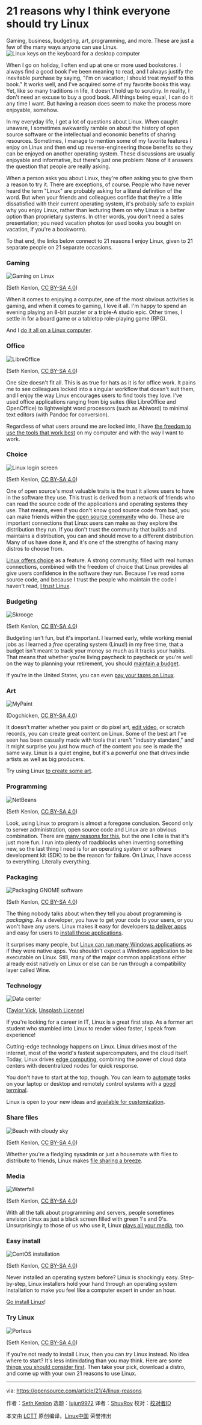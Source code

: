 [#]: subject: (21 reasons why I think everyone should try Linux)
[#]: via: (https://opensource.com/article/21/4/linux-reasons)
[#]: author: (Seth Kenlon https://opensource.com/users/seth)
[#]: collector: (lujun9972)
[#]: translator: (ShuyRoy )
[#]: reviewer: ( )
[#]: publisher: ( )
[#]: url: ( )

21 reasons why I think everyone should try Linux
======
Gaming, business, budgeting, art, programming, and more. These are just
a few of the many ways anyone can use Linux.
![Linux keys on the keyboard for a desktop computer][1]

When I go on holiday, I often end up at one or more used bookstores. I always find a good book I've been meaning to read, and I always justify the inevitable purchase by saying, "I'm on vacation; I should treat myself to this book." It works well, and I've acquired some of my favorite books this way. Yet, like so many traditions in life, it doesn't hold up to scrutiny. In reality, I don't need an excuse to buy a good book. All things being equal, I can do it any time I want. But having a reason does seem to make the process more enjoyable, somehow.

In my everyday life, I get a lot of questions about Linux. When caught unaware, I sometimes awkwardly ramble on about the history of open source software or the intellectual and economic benefits of sharing resources. Sometimes, I manage to mention some of my favorite features I enjoy on Linux and then end up reverse-engineering those benefits so they can be enjoyed on another operating system. These discussions are usually enjoyable and informative, but there's just one problem: None of it answers the question that people are really asking.

When a person asks you about Linux, they're often asking you to give them a reason to try it. There are exceptions, of course. People who have never heard the term "Linux" are probably asking for a literal definition of the word. But when your friends and colleagues confide that they're a little dissatisfied with their current operating system, it's probably safe to explain why you enjoy Linux, rather than lecturing them on why Linux is a better option than proprietary systems. In other words, you don't need a sales presentation; you need vacation photos (or used books you bought on vacation, if you're a bookworm).

To that end, the links below connect to 21 reasons I enjoy Linux, given to 21 separate people on 21 separate occasions.

### Gaming

![Gaming on Linux][2]

(Seth Kenlon, [CC BY-SA 4.0][3])

When it comes to enjoying a computer, one of the most obvious activities is gaming, and when it comes to gaming, I love it all. I'm happy to spend an evening playing an 8-bit puzzler or a triple-A studio epic. Other times, I settle in for a board game or a tabletop role-playing game (RPG).

And I [do it all on a Linux computer][4].

### Office

![LibreOffice][5]

(Seth Kenlon, [CC BY-SA 4.0][3])

One size doesn't fit all. This is as true for hats as it is for office work. It pains me to see colleagues locked into a singular workflow that doesn't suit them, and I enjoy the way Linux encourages users to find tools they love. I've used office applications ranging from big suites (like LibreOffice and OpenOffice) to lightweight word processors (such as Abiword) to minimal text editors (with Pandoc for conversion).

Regardless of what users around me are locked into, I have [the freedom to use the tools that work best][6] on my computer and with the way I want to work.

### Choice

![Linux login screen][7]

(Seth Kenlon, [CC BY-SA 4.0][3])

One of open source's most valuable traits is the trust it allows users to have in the software they use. This trust is derived from a network of friends who can read the source code of the applications and operating systems they use. That means, even if you don't know good source code from bad, you can make friends within the [open source community][8] who do. These are important connections that Linux users can make as they explore the distribution they run. If you don't trust the community that builds and maintains a distribution, you can and should move to a different distribution. Many of us have done it, and it's one of the strengths of having many distros to choose from.

[Linux offers choice][9] as a feature. A strong community, filled with real human connections, combined with the freedom of choice that Linux provides all give users confidence in the software they run. Because I've read some source code, and because I trust the people who maintain the code I haven't read, [I trust Linux][10].

### Budgeting

![Skrooge][11]

(Seth Kenlon, [CC BY-SA 4.0][3])

Budgeting isn't fun, but it's important. I learned early, while working menial jobs as I learned a _free_ operating system (Linux!) in my free time, that a budget isn't meant to track your money so much as it tracks your habits. That means that whether you're living paycheck to paycheck or you're well on the way to planning your retirement, you should [maintain a budget][12].

If you're in the United States, you can even [pay your taxes on Linux][13].

### Art

![MyPaint][14]

(Dogchicken, [CC BY-SA 4.0][3])

It doesn't matter whether you paint or do pixel art, [edit video][15], or scratch records, you can create great content on Linux. Some of the best art I've seen has been casually made with tools that aren't "industry standard," and it might surprise you just how much of the content you see is made the same way. Linux is a quiet engine, but it's a powerful one that drives indie artists as well as big producers.

Try using Linux [to create some art][16].

### Programming

![NetBeans][17]

(Seth Kenlon, [CC BY-SA 4.0][3])

Look, using Linux to program is almost a foregone conclusion. Second only to server administration, open source code and Linux are an obvious combination. There are [many reasons for this][18], but the one I cite is that it's just more fun. I run into plenty of roadblocks when inventing something new, so the last thing I need is for an operating system or software development kit (SDK) to be the reason for failure. On Linux, I have access to everything. Literally everything.

### Packaging

![Packaging GNOME software][19]

(Seth Kenlon, [CC BY-SA 4.0][3])

The thing nobody talks about when they tell you about programming is _packaging_. As a developer, you have to get your code to your users, or you won't have any users. Linux makes it easy for developers [to deliver apps][20] and easy for users to [install those applications][21].

It surprises many people, but [Linux can run many Windows applications][22] as if they were native apps. You shouldn't expect a Windows application to be executable on Linux. Still, many of the major common applications either already exist natively on Linux or else can be run through a compatibility layer called Wine.

### Technology

![Data center][23]

([Taylor Vick][24], [Unsplash License][25])

If you're looking for a career in IT, Linux is a great first step. As a former art student who stumbled into Linux to render video faster, I speak from experience!

Cutting-edge technology happens on Linux. Linux drives most of the internet, most of the world's fastest supercomputers, and the cloud itself. Today, Linux drives [edge computing][26], combining the power of cloud data centers with decentralized nodes for quick response.

You don't have to start at the top, though. You can learn to [automate][27] tasks on your laptop or desktop and remotely control systems with a [good terminal][28].

Linux is open to your new ideas and [available for customization][29].

### Share files

![Beach with cloudy sky][30]

(Seth Kenlon, [CC BY-SA 4.0][3])

Whether you're a fledgling sysadmin or just a housemate with files to distribute to friends, Linux makes [file sharing a breeze][31].

### Media

![Waterfall][32]

(Seth Kenlon, [CC BY-SA 4.0][3])

With all the talk about programming and servers, people sometimes envision Linux as just a black screen filled with green 1's and 0's. Unsurprisingly to those of us who use it, Linux [plays all your media][33], too.

### Easy install

![CentOS installation][34]

(Seth Kenlon, [CC BY-SA 4.0][3])

Never installed an operating system before? Linux is shockingly easy. Step-by-step, Linux installers hold your hand through an operating system installation to make you feel like a computer expert in under an hour.

[Go install Linux][35]!

### Try Linux

![Porteus][36]

(Seth Kenlon, [CC BY-SA 4.0][3])

If you're not ready to install Linux, then you can _try_ Linux instead. No idea where to start? It's less intimidating than you may think. Here are some [things you should consider first][37]. Then take your pick, download a distro, and come up with your own 21 reasons to use Linux.

--------------------------------------------------------------------------------

via: https://opensource.com/article/21/4/linux-reasons

作者：[Seth Kenlon][a]
选题：[lujun9972][b]
译者：[ShuyRoy](https://github.com/ShuyRoy)
校对：[校对者ID](https://github.com/校对者ID)

本文由 [LCTT](https://github.com/LCTT/TranslateProject) 原创编译，[Linux中国](https://linux.cn/) 荣誉推出

[a]: https://opensource.com/users/seth
[b]: https://github.com/lujun9972
[1]: https://opensource.com/sites/default/files/styles/image-full-size/public/lead-images/linux_keyboard_desktop.png?itok=I2nGw78_ (Linux keys on the keyboard for a desktop computer)
[2]: https://opensource.com/sites/default/files/uploads/game_0ad-egyptianpyramids.jpg (Gaming on Linux)
[3]: https://creativecommons.org/licenses/by-sa/4.0/
[4]: https://opensource.com/article/21/2/linux-gaming
[5]: https://opensource.com/sites/default/files/uploads/office_libreoffice.jpg (LibreOffice)
[6]: https://opensource.com/article/21/2/linux-workday
[7]: https://opensource.com/sites/default/files/uploads/trust_sddm.jpg (Linux login screen)
[8]: https://opensource.com/article/21/2/linux-community
[9]: https://opensource.com/article/21/2/linux-choice
[10]: https://opensource.com/article/21/2/open-source-security
[11]: https://opensource.com/sites/default/files/uploads/skrooge_1.jpg (Skrooge)
[12]: https://opensource.com/article/21/2/linux-skrooge
[13]: https://opensource.com/article/21/2/linux-tax-software
[14]: https://opensource.com/sites/default/files/uploads/art_mypaint.jpg (MyPaint)
[15]: https://opensource.com/article/21/2/linux-python-video
[16]: https://opensource.com/article/21/2/linux-art-design
[17]: https://opensource.com/sites/default/files/uploads/programming_java-netbeans.jpg (NetBeans)
[18]: https://opensource.com/article/21/2/linux-programming
[19]: https://opensource.com/sites/default/files/uploads/packaging_gnome-software.png (Packaging GNOME software)
[20]: https://opensource.com/article/21/2/linux-packaging
[21]: https://opensource.com/article/21/2/linux-package-management
[22]: https://opensource.com/article/21/2/linux-wine
[23]: https://opensource.com/sites/default/files/uploads/edge_taylorvick-unsplash.jpg (Data center)
[24]: https://unsplash.com/@tvick
[25]: https://unsplash.com/license
[26]: https://opensource.com/article/21/2/linux-edge-computing
[27]: https://opensource.com/article/21/2/linux-automation
[28]: https://opensource.com/article/21/2/linux-terminals
[29]: https://opensource.com/article/21/2/linux-technology
[30]: https://opensource.com/sites/default/files/uploads/cloud_beach-sethkenlon.jpg (Beach with cloudy sky)
[31]: https://opensource.com/article/21/3/linux-server
[32]: https://opensource.com/sites/default/files/uploads/media_waterfall.jpg (Waterfall)
[33]: https://opensource.com/article/21/2/linux-media-players
[34]: https://opensource.com/sites/default/files/uploads/install_centos8.jpg (CentOS installation)
[35]: https://opensource.com/article/21/2/linux-installation
[36]: https://opensource.com/sites/default/files/uploads/porteus_0.jpg (Porteus)
[37]: https://opensource.com/article/21/2/try-linux
